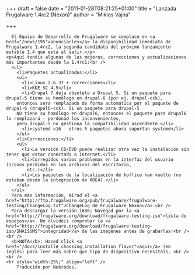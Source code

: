
+++
draft = false
date = "2011-01-28T08:21:25+01:00"
title = "Lanzada Frugalware 1.4rc2 (Nexon)"
author = "Miklos Vajna"

+++

      El Equipo de Desarrollo de Frugalware se complace en <a href="/news/195">anunciarles</a> la disponibilidad inmediata de Frugalware 1.4rc2, la segunda candidata del próximo lanzamiento estable 1.4 que está al salir.</p>
    <p>Aquí tenéis algunas de las mejoras, correcciones y actualizaciones más importantes desde la 1.4rc1:<br />
      <ul>
        <li>Paquetes actualizados:</li>
        <ul>
          <li>Linux 2.6.37 + correcciones</li>
          <li>KDE SC 4.5</li>
          <li>Drupal 7 deja obsoleto a Drupal 5. Si un paquete para drupal-5 tiene su homólogo en drupal-6 (por ej. drupal-cck),
        entonces será remplazado de forma automática por el paquete de drupal-6 (drupal6-cck). Si un paquete para drupal-5
        NO tiene su homólogo en drupal6, entonces el paquete para drupal6 lo remplazará - perdonad los inconvenientes,
        pero drupal-5 no gestiona la compatibilidad ascendente.</li>
          <li>systemd v16 - otros 5 paquetes ahora soportan systemd</li>
        </ul>
        <li>Correcciones:</li>
        <ul>
          <li>La versión CD/DVD puede realizar otra vez la instalación sin tener que estar conectado a internet.</li>
          <li>Corregidos varios problemas en la interfaz del usuario (iconos perdidos en los archivos del escritorio,
            etc.)</li>
          <li>Los paquetes de la localización de koffice han vuelto (no estaban desde la integración de KDE4).</li>
        </ul>
      </ul>
      Para más información, mirad el <a href="http://ftp.frugalware.org/pub/frugalware/frugalware-testing/ChangeLog.txt">ChangeLog de Frugalware Nexon</a>.<br />
      Para descargar la versión i686: Navegad por la <a href="http://frugalware.org/download/frugalware-testing-iso">lista de espejos</a>. No olvidéis comprobar la <a href="http://frugalware.org/download/frugalware-testing-iso/SHA1SUMS">integridad</a> de las imágenes antes de grabarlas!<br /><br />
      <b>NOTA</b>: Haced click <a href="/docs/install#_choosing_installation_flavor">aquí</a> (en inglés) para leer más sobre que tipo de dispositivo necesitáis. <br />
    <br />
    <hr style="width:25%;" align="left" />
        Traducido por Nekrodes.
